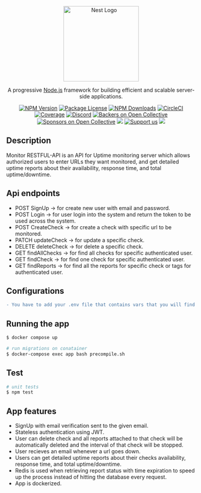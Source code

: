 <p align="center">
  <a href="http://nestjs.com/" target="blank"><img src="https://nestjs.com/img/logo-small.svg" width="200" alt="Nest Logo" /></a>
</p>

[circleci-image]: https://img.shields.io/circleci/build/github/nestjs/nest/master?token=abc123def456
[circleci-url]: https://circleci.com/gh/nestjs/nest

  <p align="center">A progressive <a href="http://nodejs.org" target="_blank">Node.js</a> framework for building efficient and scalable server-side applications.</p>
    <p align="center">
<a href="https://www.npmjs.com/~nestjscore" target="_blank"><img src="https://img.shields.io/npm/v/@nestjs/core.svg" alt="NPM Version" /></a>
<a href="https://www.npmjs.com/~nestjscore" target="_blank"><img src="https://img.shields.io/npm/l/@nestjs/core.svg" alt="Package License" /></a>
<a href="https://www.npmjs.com/~nestjscore" target="_blank"><img src="https://img.shields.io/npm/dm/@nestjs/common.svg" alt="NPM Downloads" /></a>
<a href="https://circleci.com/gh/nestjs/nest" target="_blank"><img src="https://img.shields.io/circleci/build/github/nestjs/nest/master" alt="CircleCI" /></a>
<a href="https://coveralls.io/github/nestjs/nest?branch=master" target="_blank"><img src="https://coveralls.io/repos/github/nestjs/nest/badge.svg?branch=master#9" alt="Coverage" /></a>
<a href="https://discord.gg/G7Qnnhy" target="_blank"><img src="https://img.shields.io/badge/discord-online-brightgreen.svg" alt="Discord"/></a>
<a href="https://opencollective.com/nest#backer" target="_blank"><img src="https://opencollective.com/nest/backers/badge.svg" alt="Backers on Open Collective" /></a>
<a href="https://opencollective.com/nest#sponsor" target="_blank"><img src="https://opencollective.com/nest/sponsors/badge.svg" alt="Sponsors on Open Collective" /></a>
  <a href="https://paypal.me/kamilmysliwiec" target="_blank"><img src="https://img.shields.io/badge/Donate-PayPal-ff3f59.svg"/></a>
    <a href="https://opencollective.com/nest#sponsor"  target="_blank"><img src="https://img.shields.io/badge/Support%20us-Open%20Collective-41B883.svg" alt="Support us"></a>
  <a href="https://twitter.com/nestframework" target="_blank"><img src="https://img.shields.io/twitter/follow/nestframework.svg?style=social&label=Follow"></a>
</p>
  <!--[![Backers on Open Collective](https://opencollective.com/nest/backers/badge.svg)](https://opencollective.com/nest#backer)
  [![Sponsors on Open Collective](https://opencollective.com/nest/sponsors/badge.svg)](https://opencollective.com/nest#sponsor)-->

## Description

Monitor RESTFUL-API is an API for Uptime monitoring server which allows authorized users to enter URLs they want monitored, and get detailed uptime reports about their availability, response time, and total uptime/downtime.

## Api endpoints
- POST SignUp -> for create new user with email and password.
- POST Login -> for user login into the system and return the token to be used across the system.
- POST CreateCheck -> for create a check with specific url to be monitored.
- PATCH updateCheck -> for update a specific check.
- DELETE deleteCheck -> for delete a specific check.
- GET findAllChecks -> for find all checks for specific authenticated user.
- GET findCheck -> for find one check for specific authenticated user.
- GET findReports -> for find all the reports for specific check or tags for authenticated user.

## Configurations
```diff
- You have to add your .env file that contains vars that you will find in .env.example
```

## Running the app

```bash
$ docker compose up

# run migrations on conatainer
$ docker-compose exec app bash precompile.sh
```

## Test

```bash
# unit tests
$ npm test
```

## App features
- SignUp with email verification sent to the given email.
- Stateless authentication using JWT.
- User can delete check and all reports attached to that check will be automatically deleted and the interval of that check will be stopped.
- User recieves an email whenever a url goes down.
- Users can get detailed uptime reports about their checks availability, response time, and total uptime/downtime.
- Redis is used when retrieving report status with time expiration to speed up the process instead of hitting the database every request.
- App is dockerized.


